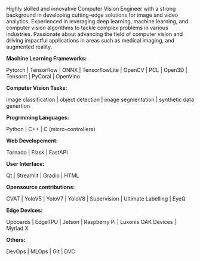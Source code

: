 Highly skilled and innovative Computer Vision Engineer with a strong background in developing cutting-edge solutions for image and video analytics. Experienced in leveraging deep learning, machine learning, and computer vision algorithms to tackle complex problems in various industries. Passionate about advancing the field of computer vision and driving impactful applications in areas such as medical imaging, and augmented reality.


**Machine Learning Frameworks:**

Pytorch | Tensorflow | ONNX | TensorflowLite | OpenCV | PCL | Open3D | Tensorrt | PyCoral | OpenVino 

**Computer Vision Tasks:**

image classification | object detection | image segmentation | synthetic data genertion

**Progrmming Languages:**

Python | C++ | C (micro-controllers)

**Web Developement:**

Tornado | Flask | FastAPI

**User Interface:**

Qt | Streamlit | Gradio | HTML

**Opensource contributions:**

CVAT | YoloV5 | YoloV7 | YoloV8 | Supervision | Ultimate Labelling | EyeQ 

**Edge Devices:**

Upboards | EdgeTPU | Jetson | Raspberry Pi | Luxonis OAK Devices | Myriad X

**Others:**

DevOps | MLOps | Git | DVC
